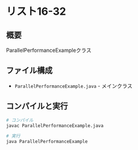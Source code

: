 # リスト16-32

## 概要
ParallelPerformanceExampleクラス

## ファイル構成
- `ParallelPerformanceExample.java` - メインクラス

## コンパイルと実行
```bash
# コンパイル
javac ParallelPerformanceExample.java

# 実行
java ParallelPerformanceExample
```
